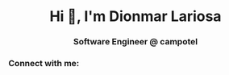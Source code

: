 <h1 align="center">Hi 👋, I'm Dionmar Lariosa</h1>
<h3 align="center">Software Engineer @ campotel</h3>

<h3 align="left">Connect with me:</h3>
<p align="left">
</p>


<!---
dev-dionmar/dev-dionmar is a ✨ special ✨ repository because its `README.md` (this file) appears on your GitHub profile.
You can click the Preview link to take a look at your changes.
--->
